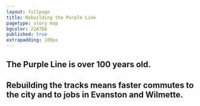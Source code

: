 ```yaml
---
layout: fullpage
title: Rebuilding the Purple Line
pagetype: story map
bgcolor: 22A7DA
published: true
extrapadding: 100px
---
```


## The Purple Line is over 100 years old. 

## Rebuilding the tracks means faster commutes to the city and to jobs in Evanston and Wilmette. 